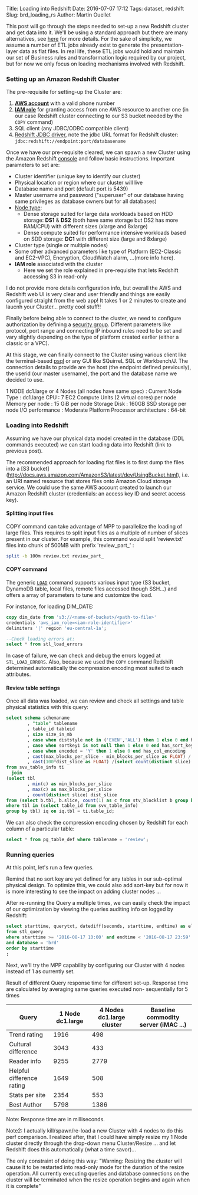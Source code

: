 Title: Loading into Redshift
Date: 2016-07-07 17:12
Tags: dataset, redshift
Slug: brd_loading_rs
Author: Martin Ouellet
<!-- Status: draft -->

This post will go through the steps needed to set-up a new Redshift cluster and get data into it.  We'll be using a standard approach but there are many  alternatives, see [here](http://thelink) for more details.  For the sake of simplicity, we assume a number of ETL jobs already exist to generate the presentation-layer data as flat files.  In real life, these ETL jobs would hold and maintain our set of Business rules and transformation logic required by our project, but for now we only focus on loading mechanisms involved with Redshift.

### Setting up an Amazon Redshift Cluster

The pre-requisite for setting-up the Cluster are:
  1. [**AWS account**](http://aws.amazon.com/) with a valid phone number
  2. [**IAM role**](http://docs.aws.amazon.com/redshift/latest/mgmt/configure-jdbc-connection.html) for granting access from one AWS resource to another one (in our case Redshift cluster connecting to our S3 bucket needed by the `COPY` command)
  3. SQL client (any JDBC/ODBC compatible client)
  4. [Redshift JDBC driver](http://docs.aws.amazon.com/redshift/latest/mgmt/configure-jdbc-connection.html#download-jdbc-driver), note the jdbc URL format for Redshift cluster: `jdbc:redshift://endpoint:port/databasename`

Once we have our pre-requisite cleared, we can spawn a new Cluster using the Amazon Redshift [console](https://console.aws.amazon.com/redshift) and follow basic instructions.  Important parameters to set are:

  - Cluster identifier (unique key to identify our cluster)
  - Physical location or region where our cluster will live
  - Database name and port (default port is 5439)
  - Master username and password ("superuser" of our database having same privileges as database owners but for all databases)
  - [Node type](http://docs.aws.amazon.com/redshift/latest/mgmt/working-with-clusters.html):
      * Dense storage suited for large data workloads based on HDD storage: **DS1** & **DS2** (both have same storage but DS2 has more RAM/CPU) with different sizes (xlarge and 8xlarge)
      * Dense compute suited for performance intensive workloads based on SDD storage: **DC1** with different size (large and 8xlarge)
  - Cluster type (single or multiple nodes)
  - Some other advanced parameters like type of Platform (EC2-Classic and EC2-VPC), Encryption, CloudWatch alarm, ...(more info here).
  - **IAM role** associated with the cluster
      * Here we set the role explained in pre-requisite that lets Redshift accessing S3 in read-only

I do not provide more details configuration info, but overall the AWS and Redshift web UI is very clear and user friendly and things are easily configured straight from the web app!  It takes 1 or 2 minutes to create and laucnh your Cluster... pretty cool stuff!!  

Finally before being able to connect to the cluster, we need to configure authorization by defining a [security group](http://docs.aws.amazon.com/redshift/latest/gsg/rs-gsg-authorize-cluster-access.html). Different parameters like protocol, port range and connecting IP inbound rules need to be set and vary slightly depending on the type of platform created earlier (either a classic or a VPC).


At this stage, we can finally connect to the Cluster using various client like the terminal-based [psql](http://www.postgresql.org/docs/8.4/static/app-psql.html) or any GUI like SQuirreL SQL or Workbench/J.  The connection details to provide are the host (the endpoint defined previously), the userid (our master username), the port and the database name we decided to use.  


1 NODE dc1.large  or 4 Nodes (all nodes have same spec) :
Current Node Type : 	dc1.large
CPU :    	7 EC2 Compute Units (2 virtual cores) per node
Memory per node : 	15 GiB per node
Storage Disk  : 	160GB SSD storage per node
I/O performance : Moderate
Platform Processor architecture :  	64-bit

### Loading into Redshift

Assuming we have our physical data model created in the database (DDL commands executed) we can start loading data into Redshift (link to previous post).

The recommended approach for loading flat files is to first dump the files into a [S3 bucket] (http://docs.aws.amazon.com/AmazonS3/latest/dev/UsingBucket.html), i.e. an URI named resource that stores files onto Amazon Cloud storage service.  We could use the same AWS account created to launch our Amazon Redshift cluster (credentials: an access key ID
and secret access key).

#### Splitting input files

COPY command can take advantage of MPP to parallelize the loading of large files. This requires to split input files as a multiple of number of slices present in our cluster.  For example, this command would split 'review.txt' files into chunk of 500MB with prefix 'review_part_' :

```bash
split -b 100m review.txt review_part_
```

#### COPY command

The generic [`LOAD`](http://docs.aws.amazon.com/redshift/latest/dg/r_COPY.html) command supports various input type (S3 bucket, DynamoDB table, local files, remote files accessed though SSH...) and offers a array of parameters to tune and customize the load.  

For instance, for loading DIM_DATE:

```sql
copy dim_date from 's3://<name-of-bucket>/<path-to-file>'
credentials 'aws_iam_role=<iam-role-identifier>'
delimiters '|' region 'eu-central-1a';

--Check loading errors at:
select * from stl_load_errors

```

In case of failure, we can check and debug the errors logged at `STL_LOAD_ERRORS`.  Also, because we used the `COPY` command Redshift determined automatically the compression encoding most suited to each attributes.  


#### Review table settings

Once all data was loaded, we can review and check all settings and table physical statistics with this query:

```sql
select schema schemaname
        , "table" tablename
        , table_id tableid
        , size size_in_mb
        , case when diststyle not in ('EVEN','ALL') then 1 else 0 end has_dist_key
        , case when sortkey1 is not null then 1 else 0 end has_sort_key
        , case when encoded = 'Y' then 1 else 0 end has_col_encoding
        , cast(max_blocks_per_slice - min_blocks_per_slice as FLOAT) / greatest(nvl(min_blocks_per_slice,0)::int,1) ratio_skew_across_slices
        , cast(100*dist_slice as FLOAT) /(select count(distinct slice) from stv_slices) pct_slices_populated
from svv_table_info ti
  join
(select tbl
        , min(c) as min_blocks_per_slice
        , max(c) as max_blocks_per_slice
        , count(distinct slice) dist_slice
from (select b.tbl, b.slice, count(1) as c from stv_blocklist b group by 1,2)
where tbl in (select table_id from svv_table_info)
group by tbl) iq on iq.tbl = ti.table_id;
```

We can also check the compression encoding chosen by Redshift for each column of a particular table:

```sql
select * from pg_table_def where tablename = 'review';
```

### Running queries

At this point, let's run a few queries.

Remind that no sort key are yet defined for any tables in our sub-optimal physical design.  To optimize this, we could also add sort-key but for now it is more interesting to see the impact on adding cluster nodes ...

After re-running the Query a multiple times, we can easily check the impact of our optimization by viewing the queries auditing info on logged by Redshift:


```sql
select starttime, querytxt, datediff(seconds, starttime, endtime) as elapse_sec
from stl_query
where starttime >= '2016-08-17 10:00' and endtime < '2016-08-17 23:59'
and database = 'brd'
order by starttime
;
```

Next, we'll try the MPP capability by configuring our Cluster with 4 nodes instead of 1 as currently set.

Result of different Query response time for different set-up.  Response time are calculated by averaging same queries executed non- sequentially for 5 times

| Query | **1 Node dc1.large** | **4 Nodes dc1.large** cluster | **Baseline commodity server (iMAC ...)** |
|----|----|----|---|
| Trend rating | 1916 | 498  |  |
| Cultural difference | 3043 | 433 |  |
| Reader info | 9255 | 2779 |  |
| Helpful difference rating | 1649 | 508 |  |
| Stats per site | 2354 | 553 |  |
| Best Author | 5798 | 1386 |  | |

Note: Response time are in milliseconds.

Note2:  I actually kill/spawn/re-load a new Cluster with 4 nodes to do this perf comparison.  I realized after, that I could have simply resize my 1 Node cluster directly through the drop-down menu Cluster/Resize ... and let Redshift does this automatically (what a time savor)...

The only constraint of doing this way: "Warning: Resizing the cluster will cause it to be restarted into read-only mode for the duration of the resize operation. All currently executing queries and database connections on the cluster will be terminated when the resize operation begins and again when it is complete"
